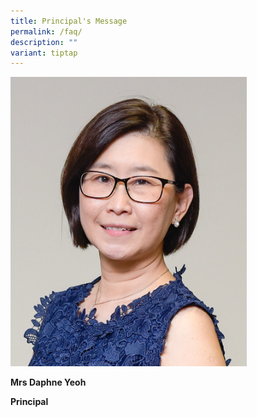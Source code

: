 ```yaml
---
title: Principal's Message
permalink: /faq/
description: ""
variant: tiptap
---
```

<p></p><div class="isomer-image-wrapper"><img style="width: 75%;" height="auto" width="100%" alt="" src="/images/Daphne_Yeoh_portrait2021.jpg"></div><p><strong>Mrs Daphne Yeoh</strong></p><p><strong>Principal</strong></p><p></p>
